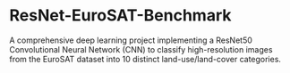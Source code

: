# ResNet-EuroSAT-Benchmark
A comprehensive deep learning project implementing a ResNet50 Convolutional Neural Network (CNN) to classify high-resolution images from the EuroSAT dataset into 10 distinct land-use/land-cover categories.
